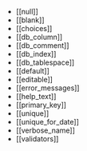 - [[null]]
- [[blank]]
- [[choices]]
- [[db_column]]
- [[db_comment]]
- [[db_index]]
- [[db_tablespace]]
- [[default]]
- [[editable]]
- [[error_messages]]
- [[help_text]]
- [[primary_key]]
- [[unique]]
- [[unique_for_date]]
- [[verbose_name]]
- [[validators]]
